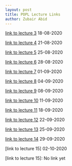 ```yaml
---
layout: post
title: POPL Lecture Links
author: Zubair Abid
---
```


[link to lecture 3] 18-08-2020

[link to lecture 4] 21-08-2020

[link to lecture  5] 25-08-2020

[link to lecture 6] 28-08-2020

[link to lecture 7] 01-09-2020

[link to lecture 8] 04-09-2020

[link to lecture 9] 08-09-2020

[link to lecture 10] 11-09-2020

[link to lecture 11] 18-09-2020

[link to lecture 12] 22-09-2020

[link to lecture 13] 25-09-2020

[link to lecture 14] 29-09-2020

[link to lecture 15] 02-10-2020



[link to lecture 3]: https://www.youtube.com/playlist?list=PL8C7LmL6BGm3GRXdtIaw6qtqFhU3U10Dl
[link to lecture 4]: https://www.youtube.com/watch?v=cMxGYUwT6Zg
[link to lecture  5]: https://web.microsoftstream.com/video/d2991309-eba1-4b96-9851-d0d1cd6d6c65
[link to lecture 6]: https://web.microsoftstream.com/video/f4ae66c6-257c-43f6-80c0-5c56fa8355f4
[link to lecture 7]: https://web.microsoftstream.com/video/59ec545f-3029-4d10-a98b-48449a19bdbb
[link to lecture 8]: https://web.microsoftstream.com/video/a64909ab-ad6c-4413-859f-954758f38eac
[link to lecture 9]: https://web.microsoftstream.com/video/fa7f59b2-7b6a-46a1-941c-85d504718790
[link to lecture 10]: https://web.microsoftstream.com/video/495d09e7-e513-4fbc-99e2-48609d575462
[link to lecture 11]: https://web.microsoftstream.com/video/47224664-368c-4f6d-8e92-9f6396b85afe
[link to lecture 12]: https://web.microsoftstream.com/video/eb5d1670-00d6-45e9-a446-553383264c91
[link to lecture 13]: https://web.microsoftstream.com/video/b6bcd73d-327a-4ac7-b1c3-f757b93453de
[link to lecture 14]: https://web.microsoftstream.com/video/7b84fff6-45df-4a3b-a8cb-d08a5e868416
[link to lecture 15]: No link yet

